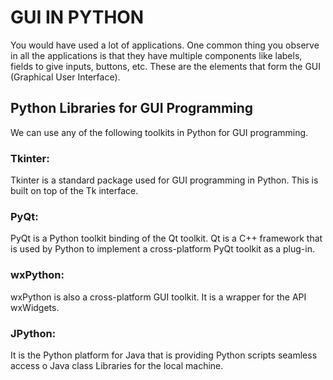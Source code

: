 # GUI IN PYTHON

You would have used a lot of applications. One common thing you observe in all the applications is that they have multiple components like labels, fields to give inputs, buttons, etc. These are the elements that form the GUI (Graphical User Interface).

## Python Libraries for GUI Programming
We can use any of the following toolkits in Python for GUI programming.

### Tkinter:
Tkinter is a standard package used for GUI programming in Python. This is built on top of the Tk interface.

### PyQt:
PyQt is a Python toolkit binding of the Qt toolkit. Qt is a C++ framework that is used by Python to implement a cross-platform PyQt toolkit as a plug-in.

### wxPython:
wxPython is also a cross-platform GUI toolkit. It is a wrapper for the API wxWidgets.

### JPython: 
It is the Python platform for Java that is providing Python scripts seamless access o Java class Libraries for the local machine.